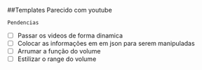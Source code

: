 ##Templates Parecido com youtube

`Pendencias`

- [ ] Passar os videos de forma dinamica
- [ ] Colocar as informações em em json 
	  para serem manipuladas
- [ ] Arrumar a função do volume
- [ ] Estilizar o range do volume